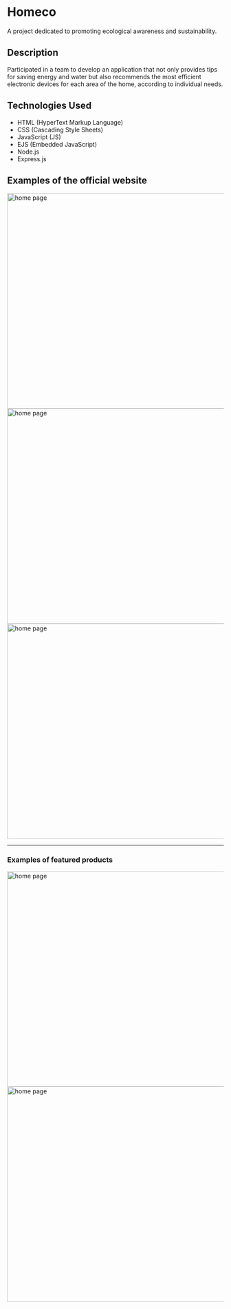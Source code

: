 # Homeco

A project dedicated to promoting ecological awareness and sustainability.

## Description

Participated in a team to develop an application that not only provides tips for saving energy and water but also recommends the most efficient electronic devices for each area of the home, according to individual needs.

## Technologies Used

- HTML (HyperText Markup Language)
- CSS (Cascading Style Sheets)
- JavaScript (JS)
- EJS (Embedded JavaScript)
- Node.js
- Express.js
## Examples of the official website
<img src="https://github.com/teodorSmilevski/homeco/assets/123021464/9de55b01-b5f6-4595-9463-6d4a51f5c195" alt="home page" width="1400" height="500" />
<img src="https://github.com/teodorSmilevski/homeco/assets/123021464/616ded8a-71c4-486e-9aca-72f1de3f04c2" alt="home page" width="1400" height="500" />
<img src="https://github.com/teodorSmilevski/homeco/assets/123021464/ea48dc4a-d932-47c4-bbb1-e3cc7caf59b8" alt="home page" width="1400" height="500" />

---
### Examples of featured products

<img src="https://github.com/teodorSmilevski/homeco/assets/123021464/61a272c5-3881-41a6-bbd8-f7eea1bb99aa" alt="home page" width="1400" height="500" />
<img src="https://github.com/teodorSmilevski/homeco/assets/123021464/65ddab6b-035c-4f03-bbda-4bd3a9d899d5" alt="home page" width="1400" height="500" />


